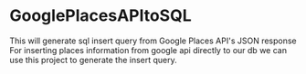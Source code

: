 # GooglePlacesAPItoSQL
This will generate sql insert query from Google Places API's JSON response
For inserting places information from google api directly to our db we can use this project to generate the insert query.
